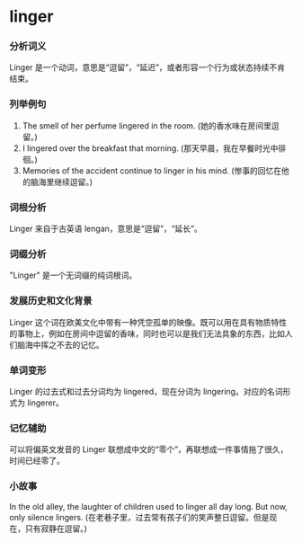 # linger

### 分析词义

  

Linger 是一个动词，意思是“逗留”，“延迟”，或者形容一个行为或状态持续不肯结束。

  

### 列举例句

  

1.  The smell of her perfume lingered in the room. (她的香水味在房间里逗留。)
2.  I lingered over the breakfast that morning. (那天早晨，我在早餐时光中徘徊。)
3.  Memories of the accident continue to linger in his mind. (惨事的回忆在他的脑海里继续逗留。)

  

### 词根分析

  

Linger 来自于古英语 lengan，意思是“逗留”，“延长”。

  

### 词缀分析

  

"Linger" 是一个无词缀的纯词根词。

  

### 发展历史和文化背景

  

Linger 这个词在欧美文化中带有一种凭空孤单的映像。既可以用在具有物质特性的事物上，例如在房间中逗留的香味，同时也可以是我们无法具象的东西，比如人们脑海中挥之不去的记忆。

  

### 单词变形

  

Linger 的过去式和过去分词均为 lingered，现在分词为 lingering。对应的名词形式为 lingerer。

  

### 记忆辅助

  

可以将偏英文发音的 Linger 联想成中文的“零个”，再联想成一件事情拖了很久，时间已经零了。

  

### 小故事

  

In the old alley, the laughter of children used to linger all day long. But now, only silence lingers. (在老巷子里，过去常有孩子们的笑声整日逗留。但是现在，只有寂静在逗留。)
